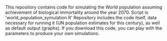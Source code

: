 This repository contains code for simulating the World population assuming achievement of biological immortality around the year 2070. Script is 'world_population_symulation.R' 
Repository includes the code itself, data necessary for running it (UN population estimates for this century), as well as default output (graphs).
If you download this code, you can play with the parameters to produce your own simulations. 
